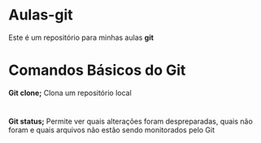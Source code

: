 # Aulas-git
Este é um repositório para minhas aulas **git**
#
# Comandos Básicos do Git
**Git clone;** Clona um repositório local
#
**Git status;** Permite ver quais alterações foram 
despreparadas, quais não foram e quais arquivos não estão sendo monitorados pelo Git
